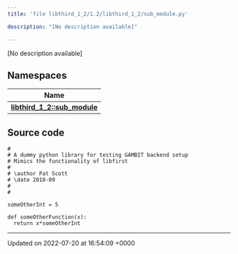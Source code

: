 ```yaml
---
title: 'file libthird_1_2/1.2/libthird_1_2/sub_module.py'

description: "[No description available]"

---
```







[No description available]

## Namespaces

| Name           |
| -------------- |
| **[libthird_1_2::sub_module](/documentation/code/namespaces/namespacelibthird__1__2_1_1sub__module/)**  |




## Source code

```
#
# A dummy python library for testing GAMBIT backend setup
# Mimics the functionality of libfirst
#
# \author Pat Scott
# \date 2018-09
#
#

someOtherInt = 5

def someOtherFunction(x):
  return x*someOtherInt
```


-------------------------------

Updated on 2022-07-20 at 16:54:09 +0000
